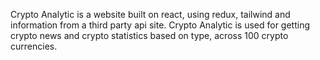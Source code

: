 Crypto Analytic is a website built on react, using redux, tailwind and information from a third party api site.
Crypto Analytic is used for getting crypto news and crypto statistics based on type, across 100 crypto currencies.
